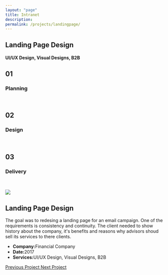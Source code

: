 ```yaml
---
layout: "page"
title: Intranet
description:
permalink: /projects/landingpage/
---
```


<style>
      .new-paragraph {
            width: 457px;
      }
      @media only screen and (max-width: 475px) {
            .new-paragraph { 
                  width: 370px;
            }
            .remove-margin-top {
                  margin-top: -200px;
            }
      }
</style>

<section class="page-title parallax-section">
   <div class="row-parallax-bg">
      <div class="parallax-wrapper" style="transform: translate3d(0px, 0px, 0px);">
         <div class="parallax-bg" style="background-image: url('{{site.baseurl}}/assets/images/ga-landingpage.jpg');"></div>
      </div>
      <div class="parallax-overlay"></div>
   </div>
   <div class="centrize">
      <div class="v-center">
         <div class="container">
            <div class="row">
               <div class="col-md-8 col-md-offset-2">
                  <div class="title text-center">
                     <h1>Landing Page Design</h1>
                     <h4>UI/UX Design, Visual Designs, B2B</h4>
                  </div>
               </div>
            </div>
         </div>
      </div>
   </div>
</section>
<section>
   <div class="container">
      <div class="row">
         <div class="col-sm-4">
            <div class="number-box">
               <div class="number-wrap">
                  <h2>01</h2>
               </div>
               <div class="number-box-content">
                  <h3>Planning</h3>
                  <p>&nbsp;</p>
               </div>
            </div>
         </div>
         <div class="col-sm-4">
            <div class="number-box">
               <div class="number-wrap">
                  <h2>02</h2>
               </div>
               <div class="number-box-content">
                  <h3>Design</h3>
                  <p>&nbsp;</p>
               </div>
            </div>
         </div>
         <div class="col-sm-4">
            <div class="number-box">
               <div class="number-wrap">
                  <h2>03</h2>
               </div>
               <div class="number-box-content">
                  <h3>Delivery</h3>
                  <p>&nbsp;</p>
               </div>
            </div>
         </div>
      </div>
   </div>
</section>
<section>
   <div class="container">
      <div class="row">
         <div class="col-md-7 mb-25">
            <div class="media-video"><img class="img-responsive" src="{{site.baseurl}}/assets/images/landingpage-final.jpg"></div>
         </div>
         <div class="col-md-4 col-md-offset-1">
            <div class="title">
               <h2 class="mt-0 remove-margin-top">Landing Page Design</h2>
            </div>
            <div class="section-content">
               <p>The goal was to redesing a landing page for an email campaign. One of the requirements is consistency and continuity. The client needed to show history about the company, it's benefits and reasons why advisors shoud sell its services to there clients.</p>
               <div class="project-info mt-25">
                  <ul>
                     <li><strong>Company:</strong>Financial Company</li>
                     <li><strong>Date:</strong>2017</li>
                     <li><strong>Services:</strong>UI/UX Design, Visual Designs, B2B</li>
                  </ul>
               </div>
            </div>
         </div>
      </div>
   </div>
</section>
<section class="grey-bg p-0 last-section">
   <div class="container">
      <div class="projects-controller">
         <a class="prev" href="http://patcabrera.com/portfolio/pages/email.html">
            <span>
                  <i class="hc-arrow-round-back"></i> Previous Project
            </span>
         </a> 
         <a class="all" href="http://patcabrera.com/portfolio/index.html">
            <span>
                  <i class="hc-apps"></i>
            </span>
         </a> 
         <a class="next" href="http://patcabrera.com/portfolio/pages/postcard.html">
            <span>Next Project 
                  <i class="hc-arrow-round-forward"></i>
            </span>
         </a>
      </div>
   </div>
</section>